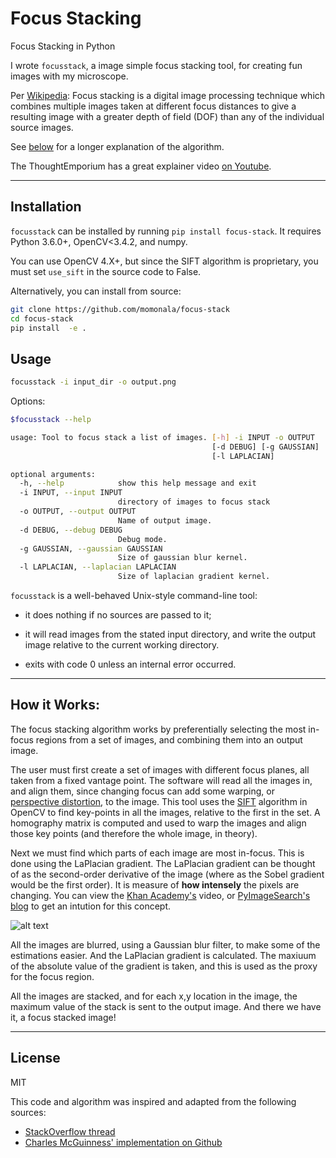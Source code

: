 # Focus Stacking

Focus Stacking in Python

I wrote `focusstack`, a image simple focus stacking tool, for creating fun images with my microscope.

Per [Wikipedia](https://en.wikipedia.org/wiki/Focus_stacking): Focus stacking is a digital image processing technique which combines multiple images taken at different focus distances to give a resulting image with a greater depth of field (DOF) than any of the individual source images.

See [below](#how-it-works) for a longer explanation of the algorithm.

The ThoughtEmporium has a great explainer video [on Youtube](https://www.youtube.com/watch?v=3wfI_rEGyDw).

---
## Installation

`focusstack` can be installed by running `pip install focus-stack`. It requires Python 3.6.0+, OpenCV<3.4.2, and numpy.

You can use OpenCV 4.X+, but since the SIFT algorithm is proprietary, you must set `use_sift` in the source code to False.

Alternatively, you can install from source:
```bash
git clone https://github.com/momonala/focus-stack
cd focus-stack
pip install  -e .
```

## Usage
```bash
focusstack -i input_dir -o output.png
```

Options:
```bash
$focusstack --help

usage: Tool to focus stack a list of images. [-h] -i INPUT -o OUTPUT
                                             [-d DEBUG] [-g GAUSSIAN]
                                             [-l LAPLACIAN]

optional arguments:
  -h, --help            show this help message and exit
  -i INPUT, --input INPUT
                        directory of images to focus stack
  -o OUTPUT, --output OUTPUT
                        Name of output image.
  -d DEBUG, --debug DEBUG
                        Debug mode.
  -g GAUSSIAN, --gaussian GAUSSIAN
                        Size of gaussian blur kernel.
  -l LAPLACIAN, --laplacian LAPLACIAN
                        Size of laplacian gradient kernel.

```

`focusstack` is a well-behaved Unix-style command-line tool:

- it does nothing if no sources are passed to it;

- it will read images from the stated input directory, and write the output image relative to the current working directory.

- exits with code 0 unless an internal error occurred.


---
## How it Works:
The focus stacking algorithm works by preferentially selecting the most in-focus regions from a set of images, and combining them into an output image.

The user must first create a set of images with different focus planes, all taken from a fixed vantage point. The software will read all the images in, and align them, since changing focus can add some warping, or [perspective distortion](https://en.wikipedia.org/wiki/Perspective_distortion_(photography)), to the image. This tool uses the [SIFT](https://opencv-python-tutroals.readthedocs.io/en/latest/py_tutorials/py_feature2d/py_sift_intro/py_sift_intro.html) algorithm in OpenCV to find key-points in all the images, relative to the first in the set. A homography matrix is computed and used to warp the images and align those key points (and therefore the whole image, in theory).

Next we must find which parts of each image are most in-focus. This is done using the LaPlacian gradient. The LaPlacian gradient can be thought of as the second-order derivative of the image (where as the Sobel gradient would be the first order). It is measure of **how intensely** the pixels are changing. You can view the [Khan Academy's](https://www.youtube.com/watch?v=EW08rD-GFh0) video, or [PyImageSearch's blog](https://www.pyimagesearch.com/2015/09/07/blur-detection-with-opencv/) to get an intution for this concept.

![alt text](https://www.bogotobogo.com/python/OpenCV_Python/images/EdgeDetect/EdgeDetection.png)

All the images are blurred, using a Gaussian blur filter, to make some of the estimations easier. And the LaPlacian gradient is calculated. The maxiuum of the absolute value of the gradient is taken, and this is used as the proxy for the focus region.

All the images are stacked, and for each x,y location in the image, the maximum value of the stack is sent to the output image. And there we have it, a focus stacked image!

---

## License

MIT

This code and algorithm was inspired and adapted from the following sources:
- [StackOverflow thread](http://stackoverflow.com/questions/15911783/what-are-some-common-focus-stacking-algorithms)
- [Charles McGuinness' implementation on Github](https://github.com/cmcguinness/focusstack)
